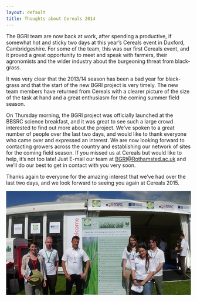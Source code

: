```yaml
---
layout: default
title: Thoughts about Cereals 2014
---
```


The BGRI team are now back at work, after spending a productive, if somewhat hot and sticky two days at this year’s Cereals event in Duxford, Cambridgeshire. For some of the team, this was our first Cereals event, and it proved a great opportunity to meet and speak with farmers, their agronomists and the wider industry about the burgeoning threat from black-grass. 

It was very clear that the 2013/14 season has been a bad year for black-grass and that the start of the new BGRI project is very timely. The new team members have returned from Cereals with a clearer picture of the size of the task at hand and a great enthusiasm for the coming summer field season.

On Thursday morning, the BGRI project was officially launched at the BBSRC science breakfast, and it was great to see such a large crowd interested to find out more about the project. We’ve spoken to a great number of people over the last two days, and would like to thank everyone who came over and expressed an interest. We are now looking forward to contacting growers across the country and establishing our network of sites for the coming field season. If you missed us at Cereals but would like to help, it’s not too late! Just E-mail our team at BGRI@Rothamsted.ac.uk and we’ll do our best to get in contact with you very soon.

Thanks again to everyone for the amazing interest that we’ve had over the last two days, and we look forward to seeing you again at Cereals 2015. 

<p><img src="/assets/news/cereals-2014.jpg" class="img-responsive" alt="BGRI team at Cereal 2014"></p>